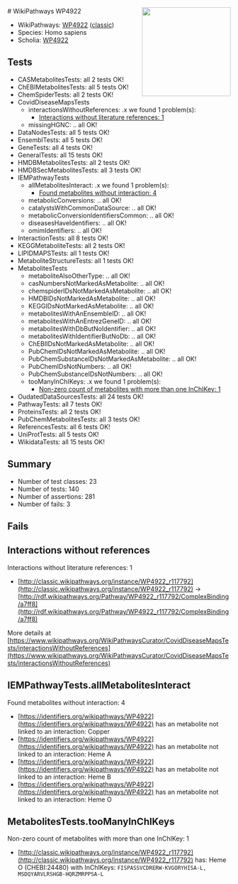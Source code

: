 <img style="float: right; width: 200px" src="https://cms-assets.nporadio.nl/npo3fm/NPO-Serious-Request-Logo-Groen-Ik-Steun-RGB.png" />
# WikiPathways WP4922

* WikiPathways: [WP4922](https://wikipathways.org/pathways/WP4922) ([classic](https://classic.wikipathways.org/instance/WP4922))
* Species: Homo sapiens
* Scholia: [WP4922](https://scholia.toolforge.org/wikipathways/WP4922)
## Tests
* CASMetabolitesTests: all 2 tests OK!
* ChEBIMetabolitesTests: all 5 tests OK!
* ChemSpiderTests: all 2 tests OK!
* CovidDiseaseMapsTests
    * interactionsWithoutReferences: .x we found 1 problem(s):
        * [Interactions without literature references: 1](#2e29592f)
    * missingHGNC: .. all OK!
* DataNodesTests: all 5 tests OK!
* EnsemblTests: all 5 tests OK!
* GeneTests: all 4 tests OK!
* GeneralTests: all 15 tests OK!
* HMDBMetabolitesTests: all 2 tests OK!
* HMDBSecMetabolitesTests: all 3 tests OK!
* IEMPathwayTests
    * allMetabolitesInteract: .x we found 1 problem(s):
        * [Found metabolites without interaction: 4](#2bc2e7ef)
    * metabolicConversions: .. all OK!
    * catalystsWithCommonDataSource: .. all OK!
    * metabolicConversionIdentifiersCommon: .. all OK!
    * diseasesHaveIdentifiers: .. all OK!
    * omimIdentifiers: .. all OK!
* InteractionTests: all 8 tests OK!
* KEGGMetaboliteTests: all 2 tests OK!
* LIPIDMAPSTests: all 1 tests OK!
* MetaboliteStructureTests: all 1 tests OK!
* MetabolitesTests
    * metaboliteAlsoOtherType: .. all OK!
    * casNumbersNotMarkedAsMetabolite: .. all OK!
    * chemspiderIDsNotMarkedAsMetabolite: .. all OK!
    * HMDBIDsNotMarkedAsMetabolite: .. all OK!
    * KEGGIDsNotMarkedAsMetabolite: .. all OK!
    * metabolitesWithAnEnsembleID: .. all OK!
    * metabolitesWithAnEntrezGeneID: .. all OK!
    * metabolitesWithDbButNoIdentifier: .. all OK!
    * metabolitesWithIdentifierButNoDb: .. all OK!
    * ChEBIIDsNotMarkedAsMetabolite: .. all OK!
    * PubChemIDsNotMarkedAsMetabolite: .. all OK!
    * PubChemSubstanceIDsNotMarkedAsMetabolite: .. all OK!
    * PubChemIDsNotNumbers: .. all OK!
    * PubChemSubstanceIDsNotNumbers: .. all OK!
    * tooManyInChIKeys: .x we found 1 problem(s):
        * [Non-zero count of metabolites with more than one InChIKey: 1](#a4e4037e)
* OudatedDataSourcesTests: all 24 tests OK!
* PathwayTests: all 7 tests OK!
* ProteinsTests: all 2 tests OK!
* PubChemMetabolitesTests: all 3 tests OK!
* ReferencesTests: all 6 tests OK!
* UniProtTests: all 5 tests OK!
* WikidataTests: all 15 tests OK!


## Summary

* Number of test classes: 23
* Number of tests: 140
* Number of assertions: 281
* Number of fails: 3

## Fails

<a name="2e29592f" />

## Interactions without references

Interactions without literature references: 1

* [http://classic.wikipathways.org/instance/WP4922_r117792](http://classic.wikipathways.org/instance/WP4922_r117792) -> [http://rdf.wikipathways.org/Pathway/WP4922_r117792/ComplexBinding/a7ff8](http://rdf.wikipathways.org/Pathway/WP4922_r117792/ComplexBinding/a7ff8)


More details at [https://www.wikipathways.org/WikiPathwaysCurator/CovidDiseaseMapsTests/interactionsWithoutReferences](https://www.wikipathways.org/WikiPathwaysCurator/CovidDiseaseMapsTests/interactionsWithoutReferences)

<a name="2bc2e7ef" />

## IEMPathwayTests.allMetabolitesInteract

Found metabolites without interaction: 4

* [https://identifiers.org/wikipathways/WP4922](https://identifiers.org/wikipathways/WP4922) has an metabolite not linked to an interaction: Copper
* [https://identifiers.org/wikipathways/WP4922](https://identifiers.org/wikipathways/WP4922) has an metabolite not linked to an interaction: Heme A
* [https://identifiers.org/wikipathways/WP4922](https://identifiers.org/wikipathways/WP4922) has an metabolite not linked to an interaction: Heme B
* [https://identifiers.org/wikipathways/WP4922](https://identifiers.org/wikipathways/WP4922) has an metabolite not linked to an interaction: Heme O


<a name="a4e4037e" />

## MetabolitesTests.tooManyInChIKeys

Non-zero count of metabolites with more than one InChIKey: 1

* [http://classic.wikipathways.org/instance/WP4922_r117792](http://classic.wikipathways.org/instance/WP4922_r117792) has: Heme O (CHEBI:24480) with InChIKeys: `FISPASSVCDRERW-KVGORYHISA-L, MSDQYARVLRSHGB-HQRZMRPPSA-L`


